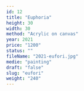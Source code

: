 ```yaml
---
id: 12
title: "Euphoria"
height: 30
width: 30
method: "Acrylic on canvas"
year: 2021
price: "1200"
status: ""
fileName: "2021-eufori.jpg"
medie: "painting"
draft: "false"
slug: "eufori"
weight: "240"
---
```

